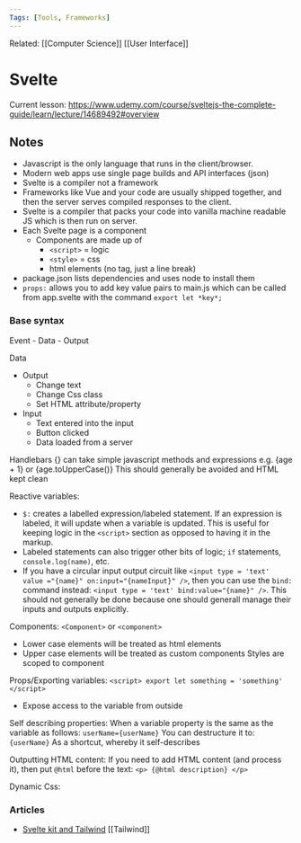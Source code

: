 ```yaml
---
Tags: [Tools, Frameworks]
---
```

Related: [[Computer Science]] [[User Interface]] 

# Svelte
Current lesson: https://www.udemy.com/course/sveltejs-the-complete-guide/learn/lecture/14689492#overview
 
## Notes
- Javascript is the only language that runs in the client/browser. 
- Modern web apps use single page builds and API interfaces (json)
- Svelte is a compiler not a framework
- Frameworks like Vue and your code are usually shipped together, and then the server serves compiled responses to the client. 
- Svelte is a compiler that packs your code into vanilla machine readable JS which is then run on server.
- Each Svelte page is a component
	- Components are made up of 
		- `<script>` = logic
		- `<style>` = css
		- html elements (no tag, just a line break)
- package.json lists dependencies and uses node to install them
- `props:` allows you to add key value pairs to main.js which can be called from app.svelte with the command `export let *key*;`

### Base syntax
Event - Data - Output

Data
- Output
	- Change text 
	- Change Css class
	- Set HTML attribute/property
- Input
	- Text entered into the input
	- Button clicked
	- Data loaded from a server
	
Handlebars {} can take simple javascript methods and expressions
e.g. {age + 1} or {age.toUpperCase()}
This should generally be avoided and HTML kept clean

Reactive variables:
- `$:` creates a labelled expression/labeled statement. If an expression is labeled, it will update when a variable is updated. This is useful for keeping logic in the `<script>` section as opposed to having it in the markup. 
- Labeled statements can also trigger other bits of logic; `if` statements, `console.log(name)`, etc.
- If you have a circular input output circuit like `<input type = 'text' value ="{name}" on:input="{nameInput}" />`, then you can use the `bind:` command instead: `<input type = 'text' bind:value="{name}" />`. This should not generally be done because one should generall manage their inputs and outputs explicitly.

Components:
`<Component>` or `<component>`
- Lower case elements will be treated as html elements
- Upper case elements will be treated as custom components
Styles are scoped to component

Props/Exporting variables:
`<script>
export let something = 'something'
</script>`
- Expose access to the variable from outside

Self describing properties:
When a variable property is the same as the variable as follows:
`userName={userName}`
You can destructure it to:
`{userName}` 
As a shortcut, whereby it self-describes


Outputting HTML content:
If you need to add HTML content (and process it), then put `@html` before the text:
`<p> {@html description} </p>`

Dynamic Css:




	
### Articles
- [Svelte kit and Tailwind](https://levelup.gitconnected.com/how-to-use-svelte-kit-with-tailwind-css-jit-just-in-time-compilation-bc04c0c9ec17) [[Tailwind]]
